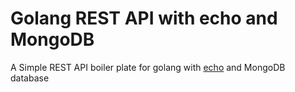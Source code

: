 # Golang REST API with echo and MongoDB

A Simple REST API boiler plate for golang with [echo](https://echo.labstack.com/) and MongoDB database
